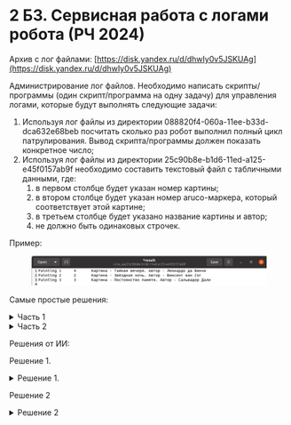 # 2 Б3. Сервисная работа с логами робота (РЧ 2024)

Архив с лог файлами: [https://disk.yandex.ru/d/dhwIy0v5JSKUAg](https://disk.yandex.ru/d/dhwIy0v5JSKUAg)

Администрирование лог файлов. Необходимо написать скрипты/программы (один скрипт/программа на одну задачу) для управления логами, которые будут выполнять следующие задачи:

1. Используя лог файлы из директории 088820f4-060a-11ee-b33d-dca632e68beb посчитать сколько раз робот выполнил полный цикл патрулирования. Вывод скрипта/программы должен показать конкретное число;
2. Используя лог файлы из директории 25c90b8e-b1d6-11ed-a125-e45f0157ab9f необходимо составить текстовый файл с табличными данными, где:
   1. в первом столбце будет указан номер картины;
   2. в втором столбце будет указан номер aruco-маркера, который соответствует этой картине;
   3. в третьем столбце будет указано название картины и автор;
   4. не должно быть одинаковых строчек.

Пример:

<figure><img src="../../.gitbook/assets/image (1).png" alt=""><figcaption></figcaption></figure>

Самые простые решения:

<details>

<summary>Часть 1</summary>



</details>

<details>

<summary>Часть 2</summary>



</details>



Решения от ИИ:

Решение 1.

<details>

<summary>Решение 1.</summary>



Можно просто посчитать, сколько раз робот достиг **первой точки (Goal1)** после **последней точки (Goal6)**. Это и будет количеством полных циклов.

#### Упрощенный алгоритм:

1. Найти все строки с `"Patrol: Goal reached Goal1"`.
2. Учесть только те случаи, когда перед `Goal1` был `Goal6` (то есть робот завершил цикл).
3. Общее количество таких вхождений — это число полных циклов.

#### Решение (простой Python-скрипт):

```python
with open('turtlebro_patrol-3.txt', 'r') as file:
    logs = file.readlines()

# Список всех достигнутых целей в порядке появления
goals = []
for line in logs:
    if "Patrol: Goal reached" in line:
        goal = line.split("Goal reached ")[1].strip()
        goals.append(goal)

# Считаем, сколько раз после Goal6 идет Goal1 (завершение цикла)
cycle_count = 0
for i in range(1, len(goals)):
    if goals[i] == "Goal1" and goals[i-1] == "Goal6":
        cycle_count += 1

print(f"Робот выполнил полный цикл патрулирования {cycle_count} раз(а).")
```

#### Вывод:

Скрипт выдаст что-то вроде:

```
Робот выполнил полный цикл патрулирования 10 раз(а).
```

</details>

Решение 2

<details>

<summary>Решение 2</summary>



**максимально простой код** для задания Б (без лишних проверок, в одну функцию):

```python
# Читаем логи
with open('aruco_detect_server-1.txt') as f:
    markers = [line.split()[-1] for line in f if "Have marker result:" in line]

with open('speech_service-3.txt') as f:
    paintings = [line.split("Картина - ")[1].strip() for line in f if "Start speech:" in line]

# Собираем уникальные записи
data = set()
for i in range(min(len(markers), len(paintings))):
    name, author = paintings[i].split(". Автор - ")
    data.add((markers[i], name, author))

# Записываем в файл
with open('paintings_table.txt', 'w') as f:
    f.write("Маркер\tНазвание\tАвтор\n")
    for marker, name, author in sorted(data):
        f.write(f"{marker}\t{name}\t{author}\n")
```

#### Как это работает:

1. **Чтение логов**:
   * Из `aruco_detect_server-1.txt` вытаскиваем номера маркеров.
   * Из `speech_service-3.txt` вытаскиваем строки с названиями картин и авторами.
2. **Обработка**:
   * Разбиваем строки с картинами на название и автора.
   * Объединяем маркеры и картины по порядку (предполагая, что они идут синхронно).
3. **Запись результата**:
   * Удаляем дубликаты через `set()`.
   * Сортируем по номеру маркера и записываем в файл.

#### Результат (файл `paintings_table.txt`):

Copy

```
Маркер  Название                    Автор
11      Постоянство памяти          Сальвадор Дали
12      Черный квадрат              Каземир Малевич
13      Мона Лиза                   Леонардо Да Винчи
14      Девушка с жемчужной серёжкой Ян Вермеер
15      Сикстинская мадонна         Рафаэль Санти
16      Ночной дозор                Рембрандт
17      Купание красного коня       Кузьма Сергеевич Петров-Водкин
18      Последний день Помпеи       Карл Павлович Брюллов
```

</details>

